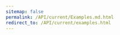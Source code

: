 ```yaml
---
sitemap: false
permalink: /API/current/Examples.md.html
redirect_to: /API/current/examples.html
---
```

